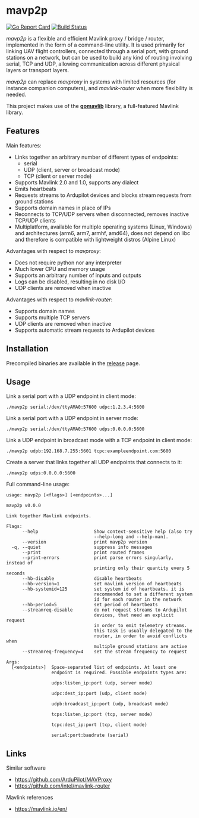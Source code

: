 
# mavp2p

[![Go Report Card](https://goreportcard.com/badge/github.com/gswly/mavp2p)](https://goreportcard.com/report/github.com/gswly/mavp2p)
[![Build Status](https://travis-ci.org/gswly/mavp2p.svg?branch=master)](https://travis-ci.org/gswly/mavp2p)

_mavp2p_ is a flexible and efficient Mavlink proxy / bridge / router, implemented in the form of a command-line utility. It is used primarily for linking UAV flight controllers, connected through a serial port, with ground stations on a network, but can be used to build any kind of routing involving serial, TCP and UDP, allowing communication across different physical layers or transport layers.

_mavp2p_ can replace _mavproxy_ in systems with limited resources (for instance companion computers), and _mavlink-router_ when more flexibility is needed.

This project makes use of the [**gomavlib**](https://github.com/gswly/gomavlib) library, a full-featured Mavlink library.

## Features

Main features:
* Links together an arbitrary number of different types of endpoints:
  * serial
  * UDP (client, server or broadcast mode)
  * TCP (client or server mode)
* Supports Mavlink 2.0 and 1.0, supports any dialect
* Emits heartbeats
* Requests streams to Ardupilot devices and blocks stream requests from ground stations
* Supports domain names in place of IPs
* Reconnects to TCP/UDP servers when disconnected, removes inactive TCP/UDP clients
* Multiplatform, available for multiple operating systems (Linux, Windows) and architectures (arm6, arm7, armhf, amd64), does not depend on libc and therefore is compatible with lightweight distros (Alpine Linux)

Advantages with respect to _mavproxy_:
* Does not require python nor any interpreter
* Much lower CPU and memory usage
* Supports an arbitrary number of inputs and outputs
* Logs can be disabled, resulting in no disk I/O
* UDP clients are removed when inactive

Advantages with respect to _mavlink-router_:
* Supports domain names
* Supports multiple TCP servers
* UDP clients are removed when inactive
* Supports automatic stream requests to Ardupilot devices

## Installation

Precompiled binaries are available in the [release](https://github.com/gswly/mavp2p/releases) page.

## Usage

Link a serial port with a UDP endpoint in client mode:
```
./mavp2p serial:/dev/ttyAMA0:57600 udpc:1.2.3.4:5600
```

Link a serial port with a UDP endpoint in server mode:
```
./mavp2p serial:/dev/ttyAMA0:57600 udps:0.0.0.0:5600
```

Link a UDP endpoint in broadcast mode with a TCP endpoint in client mode:
```
./mavp2p udpb:192.168.7.255:5601 tcpc:exampleendpoint.com:5600
```

Create a server that links together all UDP endpoints that connects to it:
```
./mavp2p udps:0.0.0.0:5600
```

Full command-line usage:
```
usage: mavp2p [<flags>] [<endpoints>...]

mavp2p v0.0.0

Link together Mavlink endpoints.

Flags:
      --help                     Show context-sensitive help (also try
                                 --help-long and --help-man).
      --version                  print mavp2p version
  -q, --quiet                    suppress info messages
      --print                    print routed frames
      --print-errors             print parse errors singularly, instead of
                                 printing only their quantity every 5 seconds
      --hb-disable               disable heartbeats
      --hb-version=1             set mavlink version of heartbeats
      --hb-systemid=125          set system id of heartbeats. it is
                                 recommended to set a different system
                                 id for each router in the network
      --hb-period=5              set period of heartbeats
      --streamreq-disable        do not request streams to Ardupilot
                                 devices, that need an explicit request
                                 in order to emit telemetry streams.
                                 this task is usually delegated to the
                                 router, in order to avoid conflicts when
                                 multiple ground stations are active
      --streamreq-frequency=4    set the stream frequency to request

Args:
  [<endpoints>]  Space-separated list of endpoints. At least one
                 endpoint is required. Possible endpoints types are:

                 udps:listen_ip:port (udp, server mode)

                 udpc:dest_ip:port (udp, client mode)

                 udpb:broadcast_ip:port (udp, broadcast mode)

                 tcps:listen_ip:port (tcp, server mode)

                 tcpc:dest_ip:port (tcp, client mode)

                 serial:port:baudrate (serial)

```

## Links

Similar software
* https://github.com/ArduPilot/MAVProxy
* https://github.com/intel/mavlink-router

Mavlink references
* https://mavlink.io/en/
